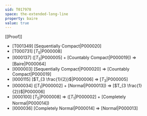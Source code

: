 ```yaml
---
uid: T017978
space: the-extended-long-line
property: baire
value: true
---
```

[[Proof]]

* [T001349] [Sequentially Compact|P000020]
* [T000731] [$T_5$|P000008]
* [I000137] ([$T_3$|P000005] + [Countably Compact|P000019]) => [Baire|P000064]
* [I000003] [Sequentially Compact|P000020] => [Countably Compact|P000019]
* [I000115] [$T_{3 \frac{1}{2}}$|P000006] => [$T_3$|P000005]
* [I000034] ([$T_1$|P000002] + [Normal|P000013]) => [$T_{3 \frac{1}{2}}$|P000006]
* [I000100] [$T_5$|P000008] => ([$T_1$|P000002] + [Completely Normal|P000014])
* [I000036] [Completely Normal|P000014] => [Normal|P000013]

